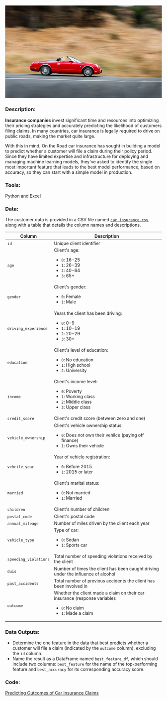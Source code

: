 ![image](https://github.com/mynameisfho/My-Data-Analyst-Portofolio/blob/main/Predicting%20Outcomes%20of%20Car%20Insurance%20Claims/car_insurance.jpg)

### Description:
**Insurance companies** invest significant time and resources into optimizing their pricing strategies and accurately predicting the likelihood of customers filing claims. In many countries, car insurance is legally required to drive on public roads, making the market quite large.

With this in mind, On the Road car insurance has sought in building a model to predict whether a customer will file a claim during their policy period. Since they have limited expertise and infrastructure for deploying and managing machine learning models, they've asked to identify the single most important feature that leads to the best model performance, based on accuracy, so they can start with a simple model in production.

### Tools: 
Python and Excel

### Data:
The customer data is provided in a CSV file named [`car_insurance.csv`](https://github.com/mynameisfho/My-Data-Analyst-Portofolio/blob/main/Predicting%20Outcomes%20of%20Car%20Insurance%20Claims/car_insurance.csv), along with a table that details the column names and descriptions.

| Column | Description |
|--------|-------------|
| `id` | Unique client identifier |
| `age` | Client's age: <br> <ul><li>`0`: 16-25</li><li>`1`: 26-39</li><li>`2`: 40-64</li><li>`3`: 65+</li></ul> |
| `gender` | Client's gender: <br> <ul><li>`0`: Female</li><li>`1`: Male</li></ul> |
| `driving_experience` | Years the client has been driving: <br> <ul><li>`0`: 0-9</li><li>`1`: 10-19</li><li>`2`: 20-29</li><li>`3`: 30+</li></ul> |
| `education` | Client's level of education: <br> <ul><li>`0`: No education</li><li>`1`: High school</li><li>`2`: University</li></ul> |
| `income` | Client's income level: <br> <ul><li>`0`: Poverty</li><li>`1`: Working class</li><li>`2`: Middle class</li><li>`3`: Upper class</li></ul> |
| `credit_score` | Client's credit score (between zero and one) |
| `vehicle_ownership` | Client's vehicle ownership status: <br><ul><li>`0`: Does not own their vehilce (paying off finance)</li><li>`1`: Owns their vehicle</li></ul> |
| `vehcile_year` | Year of vehicle registration: <br><ul><li>`0`: Before 2015</li><li>`1`: 2015 or later</li></ul> |
| `married` | Client's marital status: <br><ul><li>`0`: Not married</li><li>`1`: Married</li></ul> |
| `children` | Client's number of children |
| `postal_code` | Client's postal code | 
| `annual_mileage` | Number of miles driven by the client each year |
| `vehicle_type` | Type of car: <br> <ul><li>`0`: Sedan</li><li>`1`: Sports car</li></ul> |
| `speeding_violations` | Total number of speeding violations received by the client | 
| `duis` | Number of times the client has been caught driving under the influence of alcohol |
| `past_accidents` | Total number of previous accidents the client has been involved in |
| `outcome` | Whether the client made a claim on their car insurance (response variable): <br><ul><li>`0`: No claim</li><li>`1`: Made a claim</li></ul> |

### Data Outputs: 
- Determine the one feature in the data that best predicts whether a customer will file a claim (indicated by the `outcome` column), excluding the `id` column. 
- Name the result as a DataFrame named `best_feature_df`, which should include two columns: `best_feature` for the name of the top-performing feature and `best_accuracy` for its corresponding accuracy score.

### Code:
[Predicting Outcomes of Car Insurance Claims](https://github.com/mynameisfho/My-Data-Analyst-Portofolio/blob/main/Predicting%20Outcomes%20of%20Car%20Insurance%20Claims/car_insurance.ipynb)